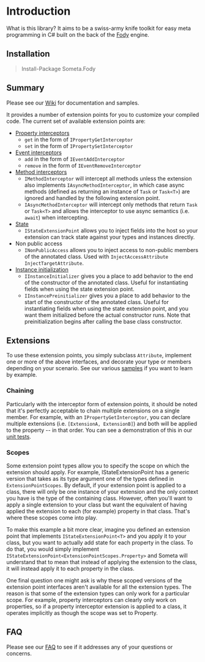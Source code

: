 # Introduction
What is this library? It aims to be a swiss-army knife toolkit for easy meta programming in C# built on the back of the [Fody](https://github.com/Fody/Fody) engine.

## Installation

> Install-Package Someta.Fody

## Summary
Please see our [Wiki](https://github.com/kswoll/someta/wiki) for documentation and samples.

It provides a number of extension points for you to customize your compiled code.  The current set of available extension points are:

* [Property interceptors](Someta.Docs/ExtensionPoints/PropertyInterceptors.md)
  * `get` in the form of `IPropertyGetInterceptor`
  * `set` in the form of `IPropertySetInterceptor`
* [Event interceptors](Someta.Docs/ExtensionPoints/EventInterceptors.md)
  * `add` in the form of `IEventAddInterceptor`
  * `remove` in the form of `IEventRemoveInterceptor`
* [Method interceptors](Someta.Docs/ExtensionPoints/MethodInterceptors.md)
  * `IMethodInterceptor` will intercept all methods unless the extension also implements `IAsyncMethodInterceptor`, in which case async methods (defined as returning an instance of `Task` or `Task<T>`) are ignored and handled by the following extension point.
  * `IAsyncMethodInterceptor` will intercept only methods that return `Task` or `Task<T>` and allows the interceptor to use async semantics (i.e. `await`) when intercepting.
* [State](Someta.Docs/ExtensionPoints/StateExtensionPoints.md)
  * `IStateExtensionPoint` allows you to inject fields into the host so your extension can track state against your types and instances directly.
* Non public access
  * `INonPublicAccess` allows you to inject access to non-public members of the annotated class.  Used with `InjectAccessAttribute`
`InjectTargetAttribute`.
* [Instance initialization](Someta.Docs/ExtensionPoints/InstanceInitializers.md)
  * `IInstanceInitializer` gives you a place to add behavior to the end of the constructor of the annotated class.  Useful for instantiating fields when using the state extension point.
  * `IInstancePreinitializer` gives you a place to add behavior to the start of the constructor of the annotated class.  Useful for instantiating fields when using the state extension point, and you want them initialized before the actual constructor runs.  Note that preinitialization begins after calling the base class constructor.

## Extensions

To use these extension points, you simply subclass `Attribute`, implement one or more of the above interfaces, and decorate your type or members depending on your scenario.  See our various [samples](https://github.com/kswoll/someta/wiki/Samples) if you want to learn by example.

### Chaining
Particularly with the interceptor form of extension points, it should be noted that it's perfectly acceptable to chain multiple extensions on a single member. For example, with an `IPropertyGetInterceptor`, you can declare multiple extensions (i.e. `[ExtensionA, ExtensionB]`) and both will be applied to the property -- in that order.  You can see a demonstration of this in our [unit tests](https://github.com/kswoll/someta/blob/master/Someta.Fody.Tests/ChainingTests.cs).

### Scopes
Some extension point types allow you to specify the scope on which the extension should apply. For example, IStateExtensionPoint has a generic version that takes as its type argument one of the types defined in `ExtensionPointScopes`.  By default, if your extension point is applied to a class, there will only be one instance of your extension and the only context you have is the type of the containing class.  However, often you'll want to apply a single extension to your class but want the equivalent of having applied the extension to each (for example) property in that class. That's where these scopes come into play.

To make this example a bit more clear, imagine you defined an extension point that implements `IStateExtensionPoint<T>` and you apply it to your class, but you want to actually add state for each property in the class.  To do that, you would simply implement `IStateExtensionPoint<ExtensionPointScopes.Property>` and Someta will understand that to mean that instead of applying the extension to the class, it will instead apply it to each property in the class.

One final question one might ask is why these scoped versions of the extension point interfaces aren't available for all the extension types.  The reason is that some of the extension types can only work for a particular scope.  For example, property interceptors can clearly only work on properties, so if a property interceptor extension is applied to a class, it operates implicitly as though the scope was set to Property.

## FAQ

Please see our [FAQ](Someta.Docs/FAQ.md) to see if it addresses any of your questions or concerns.